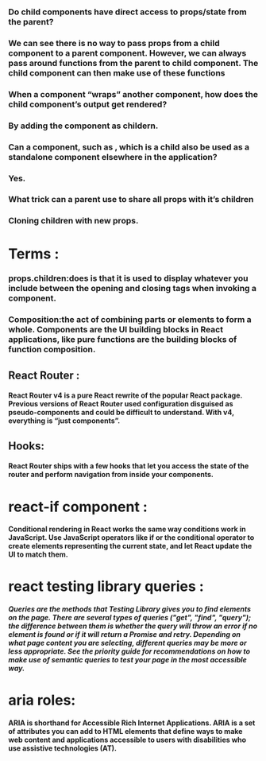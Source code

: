 ### Do child components have direct access to props/state from the parent?
### We can see there is no way to pass props from a child component to a parent component. However, we can always pass around functions from the parent to child component. The child component can then make use of these functions

### When a component “wraps” another component, how does the child component’s output get rendered?
### By adding the component as childern.

### Can a component, such as <Content />, which is a child also be used as a standalone component elsewhere in the application?
### Yes.

### What trick can a parent use to share all props with it’s children
### Cloning children with new props.

# Terms :
### props.children:does is that it is used to display whatever you include between the opening and closing tags when invoking a component.

### Composition:the act of combining parts or elements to form a whole. Components are the UI building blocks in React applications, like pure functions are the building blocks of function composition.

## React Router :
#### React Router v4 is a pure React rewrite of the popular React package. Previous versions of React Router used configuration disguised as pseudo-components and could be difficult to understand. With v4, everything is “just components”.

## Hooks:
#### React Router ships with a few hooks that let you access the state of the router and perform navigation from inside your components.


# react-if component :
#### Conditional rendering in React works the same way conditions work in JavaScript. Use JavaScript operators like if or the conditional operator to create elements representing the current state, and let React update the UI to match them.


# react testing library queries :
##### Queries are the methods that Testing Library gives you to find elements on the page. There are several types of queries ("get", "find", "query"); the difference between them is whether the query will throw an error if no element is found or if it will return a Promise and retry. Depending on what page content you are selecting, different queries may be more or less appropriate. See the priority guide for recommendations on how to make use of semantic queries to test your page in the most accessible way.


# aria roles:
####  ARIA is shorthand for Accessible Rich Internet Applications. ARIA is a set of attributes you can add to HTML elements that define ways to make web content and applications accessible to users with disabilities who use assistive technologies (AT).